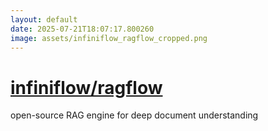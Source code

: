 ```yaml
---
layout: default
date: 2025-07-21T18:07:17.800260
image: assets/infiniflow_ragflow_cropped.png
---
```


# [infiniflow/ragflow](https://github.com/infiniflow/ragflow)

open-source RAG engine for deep document understanding

